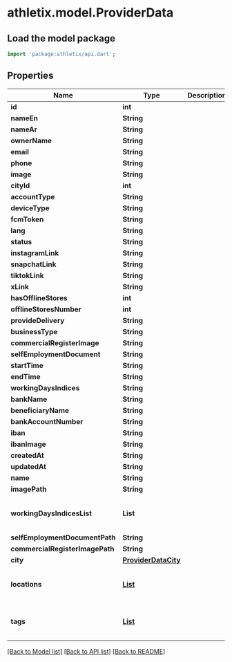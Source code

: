# athletix.model.ProviderData

## Load the model package
```dart
import 'package:athletix/api.dart';
```

## Properties
Name | Type | Description | Notes
------------ | ------------- | ------------- | -------------
**id** | **int** |  | [optional] 
**nameEn** | **String** |  | [optional] 
**nameAr** | **String** |  | [optional] 
**ownerName** | **String** |  | [optional] 
**email** | **String** |  | [optional] 
**phone** | **String** |  | [optional] 
**image** | **String** |  | [optional] 
**cityId** | **int** |  | [optional] 
**accountType** | **String** |  | [optional] 
**deviceType** | **String** |  | [optional] 
**fcmToken** | **String** |  | [optional] 
**lang** | **String** |  | [optional] 
**status** | **String** |  | [optional] 
**instagramLink** | **String** |  | [optional] 
**snapchatLink** | **String** |  | [optional] 
**tiktokLink** | **String** |  | [optional] 
**xLink** | **String** |  | [optional] 
**hasOfflineStores** | **int** |  | [optional] 
**offlineStoresNumber** | **int** |  | [optional] 
**provideDelivery** | **String** |  | [optional] 
**businessType** | **String** |  | [optional] 
**commercialRegisterImage** | **String** |  | [optional] 
**selfEmploymentDocument** | **String** |  | [optional] 
**startTime** | **String** |  | [optional] 
**endTime** | **String** |  | [optional] 
**workingDaysIndices** | **String** |  | [optional] 
**bankName** | **String** |  | [optional] 
**beneficiaryName** | **String** |  | [optional] 
**bankAccountNumber** | **String** |  | [optional] 
**iban** | **String** |  | [optional] 
**ibanImage** | **String** |  | [optional] 
**createdAt** | **String** |  | [optional] 
**updatedAt** | **String** |  | [optional] 
**name** | **String** |  | [optional] 
**imagePath** | **String** |  | [optional] 
**workingDaysIndicesList** | **List<String>** |  | [optional] [default to const []]
**selfEmploymentDocumentPath** | **String** |  | [optional] 
**commercialRegisterImagePath** | **String** |  | [optional] 
**city** | [**ProviderDataCity**](ProviderDataCity.md) |  | [optional] 
**locations** | [**List<ProviderDataLocationsInner>**](ProviderDataLocationsInner.md) |  | [optional] [default to const []]
**tags** | [**List<ProviderDataTagsInner>**](ProviderDataTagsInner.md) |  | [optional] [default to const []]

[[Back to Model list]](../README.md#documentation-for-models) [[Back to API list]](../README.md#documentation-for-api-endpoints) [[Back to README]](../README.md)


